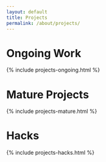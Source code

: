 ```yaml
---
layout: default
title: Projects
permalink: /about/projects/
---
```


# Ongoing Work

{% include projects-ongoing.html %}

# Mature Projects

{% include projects-mature.html %}

# Hacks

{% include projects-hacks.html %}
